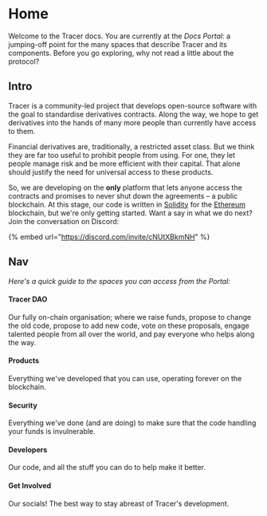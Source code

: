 # Home

Welcome to the Tracer docs. You are currently at the _Docs Portal_: a jumping-off point for the many spaces that describe Tracer and its components. Before you go exploring, why not read a little about the protocol?

## Intro

Tracer is a community-led project that develops open-source software with the goal to standardise derivatives contracts. Along the way, we hope to get derivatives into the hands of many more people than currently have access to them.

Financial derivatives are, traditionally, a restricted asset class. But we think they are far too useful to prohibit people from using. For one, they let people manage risk and be more efficient with their capital. That alone should justify the need for universal access to these products.&#x20;

So, we are developing on the **only** platform that lets anyone access the contracts and promises to never shut down the agreements – a public blockchain. At this stage, our code is written in [Solidity](https://soliditylang.org/) for the [Ethereum](https://ethereum.org/en/) blockchain, but we're only getting started. Want a say in what we do next? Join the conversation on Discord:

{% embed url="https://discord.com/invite/cNUtXBkmNH" %}

## Nav

_Here's a quick guide to the spaces you can access from the Portal:_

#### Tracer DAO

Our fully on-chain organisation; where we raise funds, propose to change the old code, propose to add new code, vote on these proposals, engage talented people from all over the world, and pay everyone who helps along the way. &#x20;

#### Products&#x20;

Everything we've developed that you can use, operating forever on the blockchain.&#x20;

#### Security

Everything we've done (and are doing) to make sure that the code handling your funds is invulnerable.

#### Developers&#x20;

Our code, and all the stuff you can do to help make it better.&#x20;

#### Get Involved&#x20;

Our socials! The best way to stay abreast of Tracer's development.&#x20;
